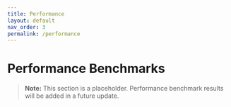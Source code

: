 ```yaml
---
title: Performance
layout: default
nav_order: 3
permalink: /performance
---
```


# Performance Benchmarks

> **Note:** This section is a placeholder. Performance benchmark results will be added in a future update.
